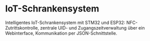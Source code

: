 # IoT-Schrankensystem
Intelligentes IoT-Schrankensystem mit STM32 und ESP32: NFC-Zutrittskontrolle, zentrale UID- und Zugangszeitverwaltung über ein Webinterface, Kommunikation per JSON-Schnittstelle.

